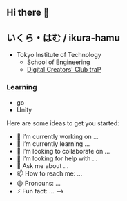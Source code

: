 ## Hi there 👋

## いくら・はむ / ikura-hamu
- Tokyo Institute of Technology
  - School of Engineering
  - [Digital Creators' Club traP](trap.jp)

### Learning
- go
- Unity

Here are some ideas to get you started:

- 🔭 I’m currently working on ...
- 🌱 I’m currently learning ...
- 👯 I’m looking to collaborate on ...
- 🤔 I’m looking for help with ...
- 💬 Ask me about ...
- 📫 How to reach me: ...
- 😄 Pronouns: ...
- ⚡ Fun fact: ...
-->
